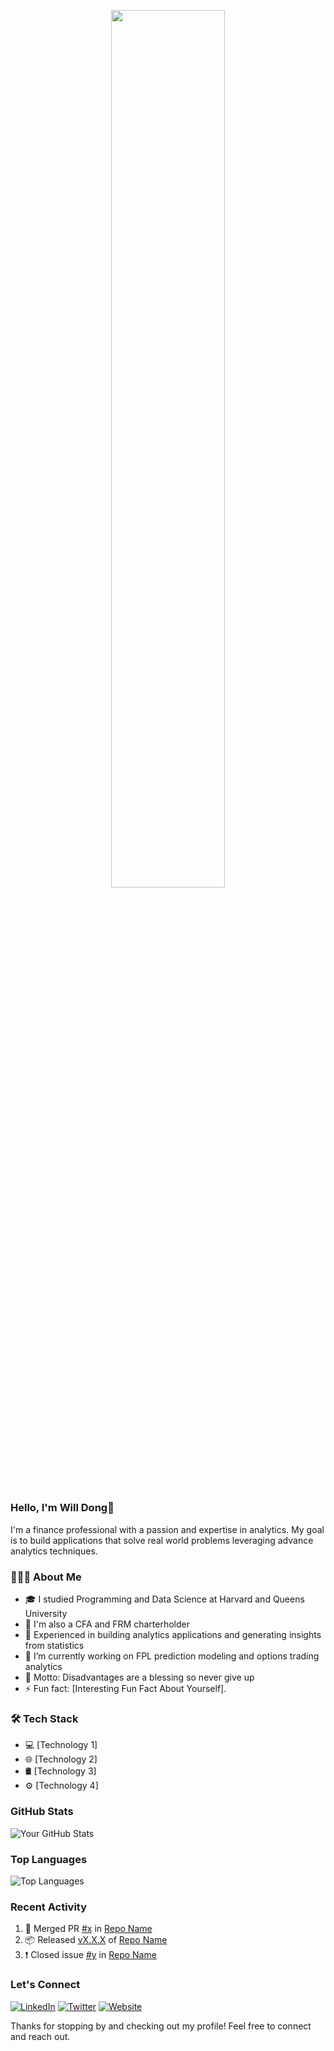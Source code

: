 <p align="center">
  <img src="https://github.com/Willyiam723/Willyiam723/config/welcome-to-my-profile.gif" width="60%">
  <br><br>
  <h2>
    <!-- Introduction -->
    <h3> Hello, I'm Will Dong👋 </h3>
    I'm a finance professional with a passion and expertise in analytics. My goal is to build applications that solve real world problems leveraging advance analytics techniques.
  </h2>
</p>

<!-- About Me -->
<h3> 👨🏻‍💻 About Me </h3>

- 🎓 I studied Programming and Data Science at Harvard and Queens University
- 🏅 I'm also a CFA and FRM charterholder
- 🌱 Experienced in building analytics applications and generating insights from statistics
- 🔭 I’m currently working on FPL prediction modeling and options trading analytics
- 🦾 Motto: Disadvantages are a blessing so never give up
- ⚡ Fun fact: [Interesting Fun Fact About Yourself].

<!-- My Tech Stack -->
<h3> 🛠 Tech Stack </h3>

- 💻 [Technology 1]
- 🌐 [Technology 2]
- 🛢️ [Technology 3]
- ⚙️ [Technology 4]

<!-- GitHub Stats -->
### GitHub Stats

![Your GitHub Stats](https://github-readme-stats.vercel.app/api?username=yourusername&show_icons=true&theme=radical)

<!-- Top Languages -->
### Top Languages

![Top Languages](https://github-readme-stats.vercel.app/api/top-langs/?username=yourusername&layout=compact&theme=radical)

<!-- Recent Activity -->
### Recent Activity

<!--START_SECTION:activity-->
1. 🎉 Merged PR [#x](https://github.com/yourusername/repo-link/pull/x) in [Repo Name](https://github.com/yourusername/repo-link)
2. 📦 Released [vX.X.X](https://github.com/yourusername/repo-link/releases/tag/vX.X.X) of [Repo Name](https://github.com/yourusername/repo-link)
3. ❗️ Closed issue [#y](https://github.com/yourusername/repo-link/issues/y) in [Repo Name](https://github.com/yourusername/repo-link)
<!--END_SECTION:activity-->

<!-- Let's Connect -->
### Let's Connect

[![LinkedIn](https://img.shields.io/badge/-LinkedIn-blue?style=flat-square&logo=linkedin&logoColor=white&link=your-linkedin-profile-link)](your-linkedin-profile-link)
[![Twitter](https://img.shields.io/badge/-Twitter-blue?style=flat-square&logo=twitter&logoColor=white&link=your-twitter-profile-link)](your-twitter-profile-link)
[![Website](https://img.shields.io/badge/-Website-ff5733?style=flat-square&link=your-website-link)](your-website-link)

<!-- Thank You -->
Thanks for stopping by and checking out my profile! Feel free to connect and reach out.
